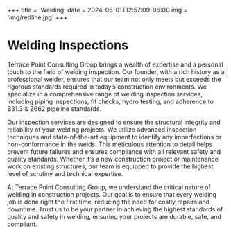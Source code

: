 +++
title = 'Welding'
date = 2024-05-01T12:57:09-06:00
img = 'img/redline.jpg'
+++

# Welding Inspections

Terrace Point Consulting Group brings a wealth of expertise and a personal touch to the field of welding inspection. Our founder, with a rich history as a professional welder, ensures that our team not only meets but exceeds the rigorous standards required in today’s construction environments. We specialize in a comprehensive range of welding inspection services, including piping inspections, fit checks, hydro testing, and adherence to B31.3 & Z662 pipeline standards.

Our inspection services are designed to ensure the structural integrity and reliability of your welding projects. We utilize advanced inspection techniques and state-of-the-art equipment to identify any imperfections or non-conformance in the welds. This meticulous attention to detail helps prevent future failures and ensures compliance with all relevant safety and quality standards. Whether it’s a new construction project or maintenance work on existing structures, our team is equipped to provide the highest level of scrutiny and technical expertise.

At Terrace Point Consulting Group, we understand the critical nature of welding in construction projects. Our goal is to ensure that every welding job is done right the first time, reducing the need for costly repairs and downtime. Trust us to be your partner in achieving the highest standards of quality and safety in welding, ensuring your projects are durable, safe, and compliant.
